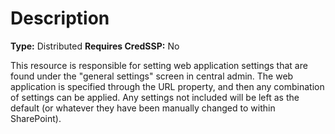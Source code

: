 # Description

**Type:** Distributed
**Requires CredSSP:** No

This resource is responsible for setting web application settings that are
found under the "general settings" screen in central admin. The web
application is specified through the URL property, and then any combination of
settings can be applied. Any settings not included will be left as the default
(or whatever they have been manually changed to within SharePoint).
